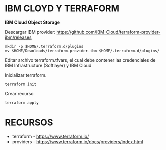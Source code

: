 # IBM CLOYD Y TERRAFORM #

**IBM Cloud Object Storage**

Descargar IBM provider: https://github.com/IBM-Cloud/terraform-provider-ibm/releases
```
mkdir -p $HOME/.terraform.d/plugins
mv $HOME/Downloads/terraform-provider-ibm $HOME/.terraform.d/plugins/
```

Editar archivo terraform.tfvars, el cual debe contener las credenciales de IBM Infrastructure (Softlayer) y IBM Cloud

Inicializar terraform. 
```
terraform init
```

Crear recurso
```
terraform apply
```

# RECURSOS # 
* terraform - https://www.terraform.io/
* providers - https://www.terraform.io/docs/providers/index.html
